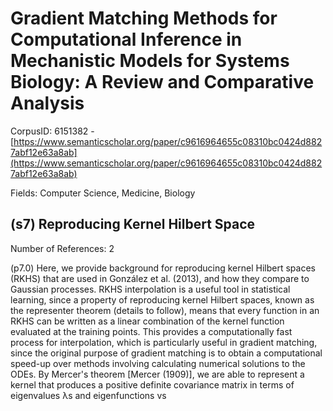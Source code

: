 # Gradient Matching Methods for Computational Inference in Mechanistic Models for Systems Biology: A Review and Comparative Analysis

CorpusID: 6151382 - [https://www.semanticscholar.org/paper/c9616964655c08310bc0424d8827abf12e63a8ab](https://www.semanticscholar.org/paper/c9616964655c08310bc0424d8827abf12e63a8ab)

Fields: Computer Science, Medicine, Biology

## (s7) Reproducing Kernel Hilbert Space
Number of References: 2

(p7.0) Here, we provide background for reproducing kernel Hilbert spaces (RKHS) that are used in González et al. (2013), and how they compare to Gaussian processes. RKHS interpolation is a useful tool in statistical learning, since a property of reproducing kernel Hilbert spaces, known as the representer theorem (details to follow), means that every function in an RKHS can be written as a linear combination of the kernel function evaluated at the training points. This provides a computationally fast process for interpolation, which is particularly useful in gradient matching, since the original purpose of gradient matching is to obtain a computational speed-up over methods involving calculating numerical solutions to the ODEs. By Mercer's theorem [Mercer (1909)], we are able to represent a kernel that produces a positive definite covariance matrix in terms of eigenvalues λs and eigenfunctions vs
